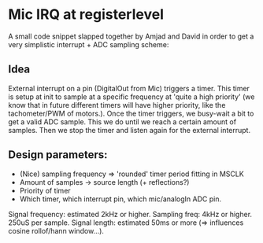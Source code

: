 # Mic IRQ at registerlevel
A small code snippet slapped together by Amjad and David in order to get a very simplistic interrupt + ADC sampling scheme:

## Idea
External interrupt on a pin (DigitalOut from Mic) triggers a timer.
This timer is setup at init to sample at a specific frequency at 'quite a high priority' (we know that in future different timers will have higher priority, like the tachometer/PWM of motors.). Once the timer triggers, we busy-wait a bit to get a valid ADC sample. This we do until we reach a certain amount of samples.
Then we stop the timer and listen again for the external interrupt.

## Design parameters:
- (Nice) sampling frequency => 'rounded' timer period fitting in MSCLK
- Amount of samples -> source length (+ reflections?)
- Priority of timer
- Which timer, which interrupt pin, which mic/analogIn ADC pin.

Signal frequency: estimated 2kHz or higher. Sampling freq: 4kHz or higher. 250uS per sample.
Signal length: estimated 50ms or more (=> influences cosine rollof/hann window...).

